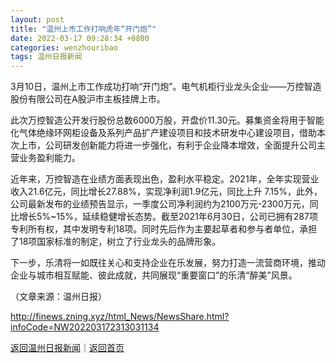```yaml
---
layout: post
title: "温州上市工作打响虎年“开门炮”"
date: 2022-03-17 09:28:34 +0800
categories: wenzhouribao
tags: 温州日报新闻
---
```

<p>3月10日，温州上市工作成功打响“开门炮”。电气机柜行业龙头企业——万控智造股份有限公司在A股沪市主板挂牌上市。</p><p>此次万控智造公开发行股份总数6000万股，开盘价11.30元。募集资金将用于智能化气体绝缘环网柜设备及系列产品扩产建设项目和技术研发中心建设项目，借助本次上市，公司研发创新能力将进一步强化，有利于企业降本增效，全面提升公司主营业务盈利能力。</p><p>近年来，万控智造在业绩方面表现出色，盈利水平稳定。2021年，全年实现营业收入21.6亿元，同比增长27.88%，实现净利润1.9亿元，同比上升 7.15%，此外，公司最新发布的业绩预告显示，一季度公司净利润约为2100万元-2300万元，同比增长5%~15%，延续稳健增长态势。截至2021年6月30日，公司已拥有287项专利所有权，其中发明专利18项。同时先后作为主要起草者和参与者单位，承担了18项国家标准的制定，树立了行业龙头的品牌形象。</p><p>下一步，乐清将一如既往关心和支持企业在乐发展，努力打造一流营商环境，推动企业与城市相互赋能、彼此成就，共同展现“重要窗口”的乐清“醉美”风景。</p><p class="em_media">（文章来源：温州日报）</p>

<http://finews.zning.xyz/html_News/NewsShare.html?infoCode=NW202203172313031134>

[返回温州日报新闻](//finews.withounder.com/category/wenzhouribao.html)｜[返回首页](//finews.withounder.com/)